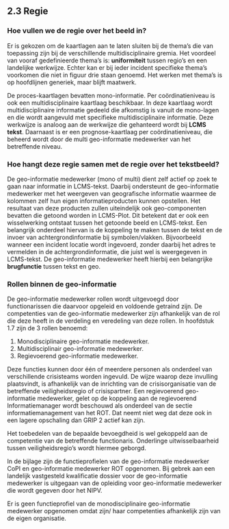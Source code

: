 ## 2.3 Regie

### Hoe vullen we de regie over het beeld in?
Er is gekozen om de kaartlagen aan te laten sluiten bij de thema’s die van toepassing zijn bij de verschillende multidisciplinaire gremia. Het voordeel van vooraf gedefinieerde thema’s is: **uniformiteit** tussen regio’s en een landelijke werkwijze. Echter kan er bij ieder incident
specifieke thema’s voorkomen die niet in figuur drie staan genoemd. Het werken met thema’s is op hoofdlijnen generiek, maar blijft maatwerk.

De proces-kaartlagen bevatten mono-informatie. Per coördinatieniveau is ook een multidisciplinaire kaartlaag beschikbaar. In deze kaartlaag wordt multidisciplinaire informatie gedeeld die afkomstig is vanuit de mono-lagen en die wordt aangevuld met specifieke multidisciplinaire informatie. Deze werkwijze is analoog aan de werkwijze die gehanteerd
wordt bij **LCMS tekst**. Daarnaast is er een prognose-kaartlaag per coördinatieniveau, die beheerd wordt door de multi geo-informatie medewerker van het betreffende niveau.

### Hoe hangt deze regie samen met de regie over het tekstbeeld?
De geo-informatie medewerker (mono of multi) dient zelf actief op zoek te gaan naar informatie in LCMS-tekst. Daarbij ondersteunt de geo-informatie medewerker met het weergeven van geografische informatie waarmee de kolommen zelf hun eigen informatieproducten kunnen opstellen. Het resultaat van deze producten zullen uiteindelijk ook geo-componenten bevatten die getoond worden in LCMS-Plot. Dit betekent dat er ook
een wisselwerking ontstaat tussen het getoonde beeld en LCMS-tekst.
Een belangrijk onderdeel hiervan is de koppeling te maken tussen de tekst en de invoer van achtergrondinformatie bij symbolen/vlakken. Bijvoorbeeld wanneer een incident locatie wordt ingevoerd, zonder daarbij het adres te vermelden in de achtergrondinformatie, die juist wel is weergegeven in LCMS-tekst. De geo-informatie medewerker heeft hierbij een belangrijke
**brugfunctie** tussen tekst en geo.

### Rollen binnen de geo-informatie
De geo-informatie medewerker rollen wordt uitgevoegd door functionarissen die daarvoor opgeleid en voldoende getraind zijn. De competenties van de geo-informatie medewerker zijn afhankelijk van de rol die deze heeft in de verdeling en veredeling van deze rollen. In hoofdstuk 1.7 zijn de 3 rollen benoemd:

1. Monodisciplinaire geo-informatie medewerker.
2. Multidisciplinair geo-informatie medewerker.
3. Regievoerend geo-informatie medewerker.

Deze functies kunnen door één of meerdere personen als onderdeel van verschillende crisisteams worden ingevuld. De wijze waarop deze invulling plaatsvindt, is afhankelijk van de inrichting van de crisisorganisatie van de betreffende veiligheidsregio of crisispartner. Een regievoerend geo-informatie medewerker, gelet op de koppeling aan de regievoerend
Informatiemanager wordt beschouwd als onderdeel van de sectie informatiemanagement van het ROT. Dat neemt niet weg dat deze ook in een lagere opschaling dan GRIP 2 actief kan zijn.

Het toebedelen van de bepaalde bevoegdheid is wel gekoppeld aan de competentie van de betreffende functionaris. Onderlinge uitwisselbaarheid tussen veiligheidsregio’s wordt hiermee geborgd.

In de bijlage zijn de functieprofielen van de geo-informatie medewerker CoPI en geo-informatie medewerker ROT opgenomen. Bij gebrek aan een landelijk vastgesteld kwalificatie dossier voor de geo-informatie medewerker is uitgegaan van de opleiding voor geo-informatie medewerker die wordt gegeven door het NIPV.

Er is geen functieprofiel van de monodisciplinaire geo-informatie medewerker opgenomen omdat zijn/ haar competenties afhankelijk zijn van de eigen organisatie.